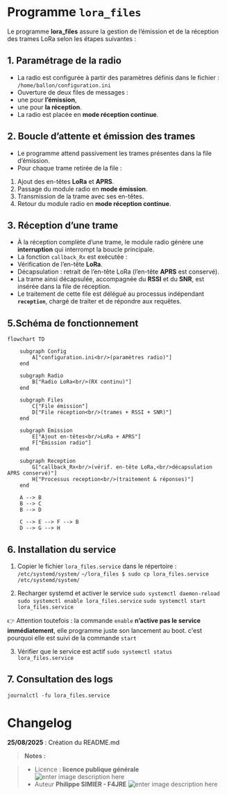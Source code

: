 ﻿# Programme `lora_files`

Le programme **lora_files** assure la gestion de l’émission et de la réception des trames LoRa selon les étapes suivantes :

## 1. Paramétrage de la radio
- La radio est configurée à partir des paramètres définis dans le fichier :  `/home/ballon/configuration.ini`
- Ouverture de deux files de messages :  
- une pour **l’émission**,  
- une pour **la réception**.  
- La radio est placée en **mode réception continue**.

## 2. Boucle d’attente et émission des trames
- Le programme attend passivement les trames présentes dans la file d’émission.  
- Pour chaque trame retirée de la file :  
1. Ajout des en-têtes **LoRa** et **APRS**.  
2. Passage du module radio en **mode émission**.  
3. Transmission de la trame avec ses en-têtes.  
4. Retour du module radio en **mode réception continue**.  

## 3. Réception d’une trame
- À la réception complète d’une trame, le module radio génère une **interruption** qui interrompt la boucle principale.  
- La fonction `callback_Rx` est exécutée :  
- Vérification de l’en-tête **LoRa**.  
- Décapsulation : retrait de l’en-tête LoRa (l’en-tête **APRS** est conservé).  
- La trame ainsi décapsulée, accompagnée du **RSSI** et du **SNR**, est insérée dans la file de réception.  
- Le traitement de cette file est délégué au processus indépendant **`reception`**, chargé de traiter et de répondre aux requêtes.


## 5.Schéma de fonctionnement

```mermaid
flowchart TD

    subgraph Config
        A["configuration.ini<br/>(paramètres radio)"]
    end

    subgraph Radio
        B["Radio LoRa<br/>(RX continu)"]
    end

    subgraph Files
        C["File émission"]
        D["File réception<br/>(trames + RSSI + SNR)"]
    end

    subgraph Emission
        E["Ajout en-têtes<br/>LoRa + APRS"]
        F["Émission radio"]
    end

    subgraph Reception
        G["callback_Rx<br/>(vérif. en-tête LoRa,<br/>décapsulation APRS conservé)"]
        H["Processus reception<br/>(traitement & réponses)"]
    end

    A --> B
    B --> C
    B --> D

    C --> E --> F --> B
    D --> G --> H

```

## 6. Installation du service

1.  Copier le fichier  `lora_files.service`  dans le répertoire :  `/etc/systemd/system/`
`~/lora_files $ sudo cp lora_files.service /etc/systemd/system/`

2.  Recharger systemd et activer le service
`sudo systemctl daemon-reload`
`sudo systemctl enable lora_files.service`
`sudo systemctl start lora_files.service`

👉 Attention toutefois : la commande `enable` **n’active pas le service immédiatement**, elle programme juste son lancement au boot. c'est pourquoi elle est suivi de la commande `start`


3.  Vérifier que le service est actif
`sudo systemctl status lora_files.service`

## 7. Consultation des logs

`journalctl -fu lora_files.service`


# Changelog

**25/08/2025** :  Création du README.md 

> **Notes :**


> - Licence : **licence publique générale** ![enter image description here](https://img.shields.io/badge/licence-GPL-green.svg)
> - Auteur  **Philippe SIMIER  - F4JRE**
>  ![enter image description here](https://img.shields.io/badge/built-passing-green.svg)
<!-- TOOLBOX 

Génération des badges : https://shields.io/
Génération de ce fichier : https://stackedit.io/editor#


